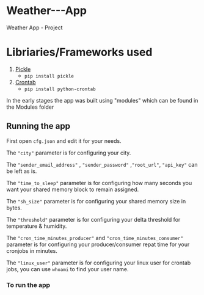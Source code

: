 # Weather---App
Weather App - Project

# Libriaries/Frameworks used

1. [Pickle](https://docs.python.org/3/library/pickle.html)
    - `pip install pickle`
2. [Crontab](https://pypi.org/project/python-crontab/)
    - `pip install python-crontab`

In the early stages the app was built using "modules" which can be found in the Modules folder

## Running the app

First open `cfg.json` and edit it for your needs.

The `"city"` parameter is for configuring your city.

The `"sender_email_address"` , `"sender_password"` ,`"root_url"`, `"api_key"` can be left as is.

The `"time_to_sleep"` parameter is for configuring how many seconds you want your shared memory block to remain assigned.

The `"sh_size"` parameter is for configuring your shared memory size in bytes.

The `"threshold"` parameter is for configuring your delta threshold for temperature & humidity.

The `"cron_time_minutes_producer"` and `"cron_time_minutes_consumer"` parameter is for configuring your producer/consumer repat time for your cronjobs in minutes.

The `"linux_user"` parameter is for configuring your linux user for crontab jobs, you can use `whoami` to find your user name.

### To run the app 
